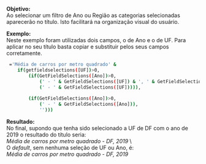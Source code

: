
**Objetivo:** \
Ao selecionar um filtro de Ano ou Região as categorias selecionadas aparecerão no título.
Isto facilitará na organização visual do usuário.

**Exemplo:** \
Neste exemplo foram utilizadas dois campos, o de Ano e o de UF. Para aplicar no seu título basta copiar e substituir pelos seus campos corretamente.

```bash
 ='Média de carros por metro quadrado' &
	if(getfieldselections([UF])>0,
    	(if(GetFieldSelections([Ano])>0,
        	(' - ' & GetFieldSelections([UF]) & ', ' & GetFieldSelections([Ano])),
            (' - ' & GetFieldSelections([UF])))),
            
        (if(GetFieldSelections([Ano])>0,
        	(' - ' & GetFieldSelections([Ano])),
            '')))
```
        
**Resultado:** \
No final, supondo que tenha sido selecionado a UF de DF com o ano de 2019 o resultado do título seria: \
*Média de carros por metro quadrado - DF, 2019* 
\         
O *default*, sem nenhuma seleção de UF ou Ano, é: \
*Média de carros por metro quadrado - DF, 2019*
  

